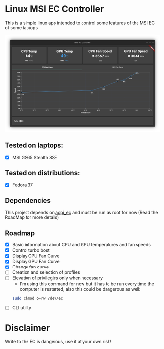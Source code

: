 # Linux MSI EC Controller

This is a simple linux app intended to control some features of the MSI EC of some laptops

![Application Screenshot](screenshot.png)

## Tested on laptops:
- [x] MSI GS65 Stealth 8SE

## Tested on distributions:
- [x] Fedora 37

## Dependencies
This project depends on [acpi_ec](https://github.com/musikid/acpi_ec) and must be run as root for now (Read the RoadMap for more details)

## Roadmap
- [x] Basic information about CPU and GPU temperatures and fan speeds
- [x] Control turbo bost
- [x] Display CPU Fan Curve
- [x] Display GPU Fan Curve
- [x] Change fan curve
- [ ] Creation and selection of profiles
- [ ] Elevation of privilegies only when necessary
  - I'm using this command for now but it has to be run every time the computer is restarted, also this could be dangerous as well:
  ```bash
  sudo chmod o+rw /dev/ec
  ```
- [ ] CLI utility

# Disclaimer
Write to the EC is dangerous, use it at your own risk!
